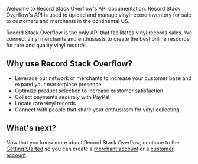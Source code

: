 Welcome to Record Stack Overflow's API documentation. Record Stack Overflow's API is used to upload and manage vinyl record inventory for sale to customers and merchants in the continental US.

Record Stack Overflow is the only API that facilitates vinyl records sales. We connect vinyl merchants and enthusiasts to create the best online resource for rare and quality vinyl records.

## Why use Record Stack Overflow?

- Leverage our network of merchants to increase your customer base and expand your marketplace presence
- Optimize product selection to increase customer satisfaction 
- Collect payments securely with PayPal
- Locate rare vinyl records
- Connect with people that share your enthusiasm for vinyl collecting

## What's next?

Now that you know more about Record Stack Overflow, continue to the [Getting Started](getting-started/authentication.md) so you can create a [merchant account](getting-started/merchant-account.md) or a [customer account](getting-started/customer-account.md).
